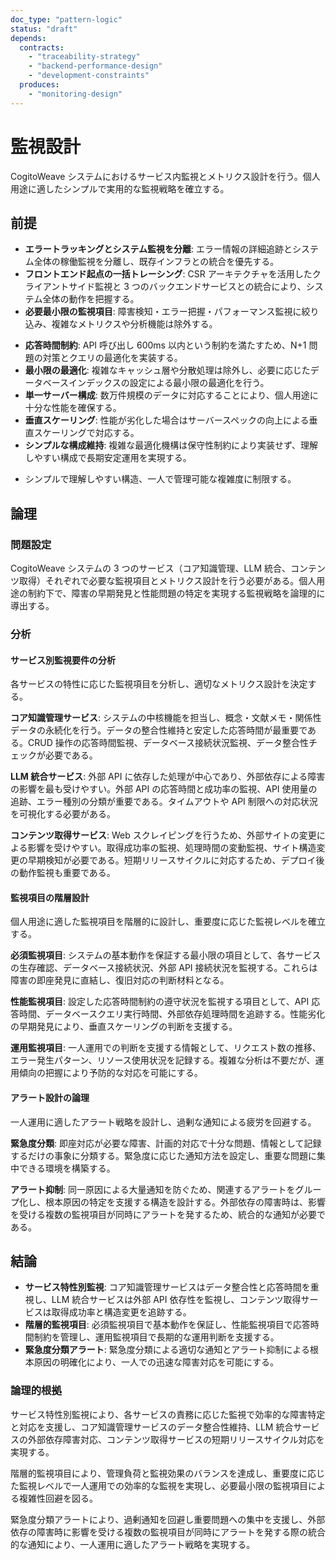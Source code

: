 ```yaml
---
doc_type: "pattern-logic"
status: "draft"
depends:
  contracts:
    - "traceability-strategy"
    - "backend-performance-design"
    - "development-constraints"
  produces:
    - "monitoring-design"
---
```


# 監視設計

CogitoWeave システムにおけるサービス内監視とメトリクス設計を行う。個人用途に適したシンプルで実用的な監視戦略を確立する。

## 前提

<!-- PREMISE_BEGIN: traceability-strategy -->

- **エラートラッキングとシステム監視を分離**: エラー情報の詳細追跡とシステム全体の稼働監視を分離し、既存インフラとの統合を優先する。
- **フロントエンド起点の一括トレーシング**: CSR アーキテクチャを活用したクライアントサイド監視と 3 つのバックエンドサービスとの統合により、システム全体の動作を把握する。
- **必要最小限の監視項目**: 障害検知・エラー把握・パフォーマンス監視に絞り込み、複雑なメトリクスや分析機能は除外する。

<!-- PREMISE_END: traceability-strategy -->

<!-- PREMISE_BEGIN: backend-performance-design -->

- **応答時間制約**: API 呼び出し 600ms 以内という制約を満たすため、N+1 問題の対策とクエリの最適化を実装する。
- **最小限の最適化**: 複雑なキャッシュ層や分散処理は除外し、必要に応じたデータベースインデックスの設定による最小限の最適化を行う。
- **単一サーバー構成**: 数万件規模のデータに対応することにより、個人用途に十分な性能を確保する。
- **垂直スケーリング**: 性能が劣化した場合はサーバースペックの向上による垂直スケーリングで対応する。
- **シンプルな構成維持**: 複雑な最適化機構は保守性制約により実装せず、理解しやすい構成で長期安定運用を実現する。

<!-- PREMISE_END: backend-performance-design -->

<!-- PREMISE_BEGIN: development-constraints -->

- シンプルで理解しやすい構造、一人で管理可能な複雑度に制限する。

<!-- PREMISE_END: development-constraints -->

## 論理

### 問題設定

CogitoWeave システムの 3 つのサービス（コア知識管理、LLM 統合、コンテンツ取得）それぞれで必要な監視項目とメトリクス設計を行う必要がある。個人用途の制約下で、障害の早期発見と性能問題の特定を実現する監視戦略を論理的に導出する。

### 分析

#### サービス別監視要件の分析

各サービスの特性に応じた監視項目を分析し、適切なメトリクス設計を決定する。

**コア知識管理サービス**: システムの中核機能を担当し、概念・文献メモ・関係性データの永続化を行う。データの整合性維持と安定した応答時間が最重要である。CRUD 操作の応答時間監視、データベース接続状況監視、データ整合性チェックが必要である。

**LLM 統合サービス**: 外部 API に依存した処理が中心であり、外部依存による障害の影響を最も受けやすい。外部 API の応答時間と成功率の監視、API 使用量の追跡、エラー種別の分類が重要である。タイムアウトや API 制限への対応状況を可視化する必要がある。

**コンテンツ取得サービス**: Web スクレイピングを行うため、外部サイトの変更による影響を受けやすい。取得成功率の監視、処理時間の変動監視、サイト構造変更の早期検知が必要である。短期リリースサイクルに対応するため、デプロイ後の動作監視も重要である。

#### 監視項目の階層設計

個人用途に適した監視項目を階層的に設計し、重要度に応じた監視レベルを確立する。

**必須監視項目**: システムの基本動作を保証する最小限の項目として、各サービスの生存確認、データベース接続状況、外部 API 接続状況を監視する。これらは障害の即座発見に直結し、復旧対応の判断材料となる。

**性能監視項目**: 設定した応答時間制約の遵守状況を監視する項目として、API 応答時間、データベースクエリ実行時間、外部依存処理時間を追跡する。性能劣化の早期発見により、垂直スケーリングの判断を支援する。

**運用監視項目**: 一人運用での判断を支援する情報として、リクエスト数の推移、エラー発生パターン、リソース使用状況を記録する。複雑な分析は不要だが、運用傾向の把握により予防的な対応を可能にする。

#### アラート設計の論理

一人運用に適したアラート戦略を設計し、過剰な通知による疲労を回避する。

**緊急度分類**: 即座対応が必要な障害、計画的対応で十分な問題、情報として記録するだけの事象に分類する。緊急度に応じた通知方法を設定し、重要な問題に集中できる環境を構築する。

**アラート抑制**: 同一原因による大量通知を防ぐため、関連するアラートをグループ化し、根本原因の特定を支援する構造を設計する。外部依存の障害時は、影響を受ける複数の監視項目が同時にアラートを発するため、統合的な通知が必要である。

## 結論

<!-- GLOBAL_CONCLUSION_BEGIN: monitoring-design -->

- **サービス特性別監視**: コア知識管理サービスはデータ整合性と応答時間を重視し、LLM 統合サービスは外部 API 依存性を監視し、コンテンツ取得サービスは取得成功率と構造変更を追跡する。
- **階層的監視項目**: 必須監視項目で基本動作を保証し、性能監視項目で応答時間制約を管理し、運用監視項目で長期的な運用判断を支援する。
- **緊急度分類アラート**: 緊急度分類による適切な通知とアラート抑制による根本原因の明確化により、一人での迅速な障害対応を可能にする。

<!-- GLOBAL_CONCLUSION_END: monitoring-design -->

### 論理的根拠

サービス特性別監視により、各サービスの責務に応じた監視で効率的な障害特定と対応を支援し、コア知識管理サービスのデータ整合性維持、LLM 統合サービスの外部依存障害対応、コンテンツ取得サービスの短期リリースサイクル対応を実現する。

階層的監視項目により、管理負荷と監視効果のバランスを達成し、重要度に応じた監視レベルで一人運用での効率的な監視を実現し、必要最小限の監視項目による複雑性回避を図る。

緊急度分類アラートにより、過剰通知を回避し重要問題への集中を支援し、外部依存の障害時に影響を受ける複数の監視項目が同時にアラートを発する際の統合的な通知により、一人運用に適したアラート戦略を実現する。

